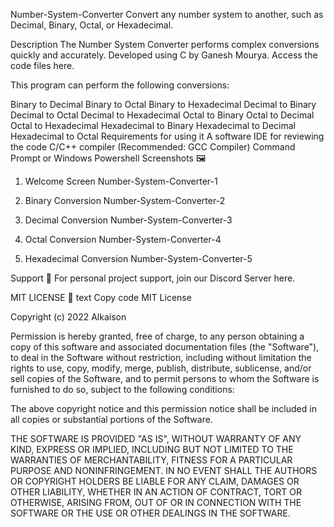 Number-System-Converter
Convert any number system to another, such as Decimal, Binary, Octal, or Hexadecimal.

Description
The Number System Converter performs complex conversions quickly and accurately. Developed using C by Ganesh Mourya. Access the code files here.

This program can perform the following conversions:

Binary to Decimal
Binary to Octal
Binary to Hexadecimal
Decimal to Binary
Decimal to Octal
Decimal to Hexadecimal
Octal to Binary
Octal to Decimal
Octal to Hexadecimal
Hexadecimal to Binary
Hexadecimal to Decimal
Hexadecimal to Octal
Requirements for using it
A software IDE for reviewing the code
C/C++ compiler (Recommended: GCC Compiler)
Command Prompt or Windows Powershell
Screenshots 🖼️
01. Welcome Screen
Number-System-Converter-1

02. Binary Conversion
Number-System-Converter-2

03. Decimal Conversion
Number-System-Converter-3

04. Octal Conversion
Number-System-Converter-4

05. Hexadecimal Conversion
Number-System-Converter-5

Support 🧩
For personal project support, join our Discord Server here.

MIT LICENSE 📔
text
Copy code
MIT License

Copyright (c) 2022 Alkaison

Permission is hereby granted, free of charge, to any person obtaining a copy
of this software and associated documentation files (the "Software"), to deal
in the Software without restriction, including without limitation the rights
to use, copy, modify, merge, publish, distribute, sublicense, and/or sell
copies of the Software, and to permit persons to whom the Software is
furnished to do so, subject to the following conditions:

The above copyright notice and this permission notice shall be included in all
copies or substantial portions of the Software.

THE SOFTWARE IS PROVIDED "AS IS", WITHOUT WARRANTY OF ANY KIND, EXPRESS OR
IMPLIED, INCLUDING BUT NOT LIMITED TO THE WARRANTIES OF MERCHANTABILITY,
FITNESS FOR A PARTICULAR PURPOSE AND NONINFRINGEMENT. IN NO EVENT SHALL THE
AUTHORS OR COPYRIGHT HOLDERS BE LIABLE FOR ANY CLAIM, DAMAGES OR OTHER
LIABILITY, WHETHER IN AN ACTION OF CONTRACT, TORT OR OTHERWISE, ARISING FROM,
OUT OF OR IN CONNECTION WITH THE SOFTWARE OR THE USE OR OTHER DEALINGS IN THE
SOFTWARE.
